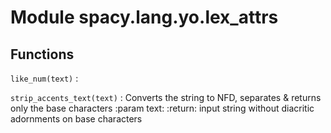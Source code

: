 Module spacy.lang.yo.lex_attrs
==============================

Functions
---------

    
`like_num(text)`
:   

    
`strip_accents_text(text)`
:   Converts the string to NFD, separates & returns only the base characters
    :param text:
    :return: input string without diacritic adornments on base characters
